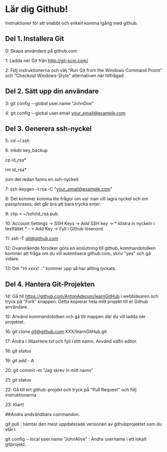 ﻿Lär dig Github!
===========

Instruktioner för att snabbt och enkelt komma igång med github.

## Del 1. Installera Git
0: Skapa användare på github.com

1: Ladda ner Git från http://git-scm.com/

2: Följ instruktionerna och välj "Run Git from the Windows Command Promt" och "Checkout Windows-Style" alternativen när tillfrågad.

## Del 2. Sätt upp din användare
3: git config --global user.name "JohnDoe"

4: git config --global user.email your_email@example.com

## Del 3. Generera ssh-nyckel
5: cd ~/.ssh

6: mkdir key_backup

   cp id_rsa*
   
   rm id_rsa* 
   
(om det redan fanns en ssh-nyckel)

7: ssh-keygen -t rsa -C "your_email@example.com" 

8: Det kommer komma lite frågor om var man vill lagra nyckel och om passphrases, det går bra att bara trycka enter.

9: clip < ~/ssh/id_rsa.pub

10: Account Settings -> SSH Keys -> Add SSH key -> * klistra in nyckeln i textfältet * - > Add Key -> Fyll i Github lösenord

11: ssh -T git@github.com

12: Ovanstående försöker göra en anslutning till github, kommandotolken kommer att fråga om du vill autentisera github.com, skriv "yes" och gå vidare.

13: Om "Hi xxxx! .." kommer upp så har allting lyckats.

## Del 4. Hantera Git-Projekten
14: Gå till https://github.com/AntonAderum/learnGitHub i webbläsaren och tryck på "Fork" knappen. Detta kopierar hela mitt projekt till er Github användare.

15: Använd kommandotolken och gå till mappen där du vill ladda ner projektet.

16: git clone git@github.com:XXX/learnGitHub.git

17: Ändra i iWasHere.txt och fyll i ditt namn. Använd valfri editor.

18: git status

19: git add - A

20: git commit -m "Jag skrev in mitt namn"

21: git status

22: Gå till ert github-projekt och tryck på "Pull Request" och följ instruktionerna

23: Klart!



##Andra andvändbara commandon.

git pull : hämtar den mest uppdaterade versionen av githubprojektet som du står i. 

git config --local user.name "JohnAlive" : Ändra username i ett lokalt gitprojekt. 